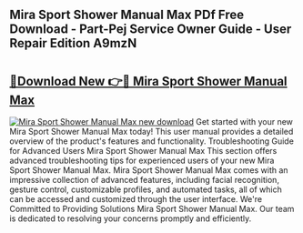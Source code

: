 ## Mira Sport Shower Manual Max PDf Free Download - Part-Pej Service Owner Guide - User Repair Edition A9mzN

# <h2><a href="http://cf14309.oget.top/?id=Mira+Sport+Shower+Manual+Max">🔗Download New 👉🔴 Mira Sport Shower Manual Max</a></h2>

[![Mira Sport Shower Manual Max new download](https://i.imgur.com/5g1atiW.png)](http://cf14309.oget.top/?id=Mira+Sport+Shower+Manual+Max)
Get started with your new Mira Sport Shower Manual Max today! This user manual provides a detailed overview of the product's features and functionality. Troubleshooting Guide for Advanced Users Mira Sport Shower Manual Max This section offers advanced troubleshooting tips for experienced users of your new Mira Sport Shower Manual Max. Mira Sport Shower Manual Max comes with an impressive collection of advanced features, including facial recognition, gesture control, customizable profiles, and automated tasks, all of which can be accessed and customized through the user interface. We're Committed to Providing Solutions Mira Sport Shower Manual Max. Our team is dedicated to resolving your concerns promptly and efficiently.
